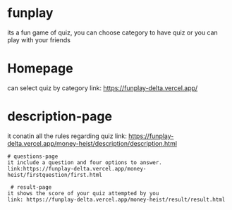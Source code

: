 # funplay
its a fun game of quiz, you can choose category to have quiz or you can play with your friends
 
 # Homepage
  can select quiz by category
  link: https://funplay-delta.vercel.app/
  
   # description-page
   it conatin all the rules regarding quiz
   link: https://funplay-delta.vercel.app/money-heist/description/description.html
   
    # questions-page
    it include a question and four options to answer.
    link:https://funplay-delta.vercel.app/money-heist/firstquestion/first.html
    
     # result-page
    it shows the score of your quiz attempted by you
    link: https://funplay-delta.vercel.app/money-heist/result/result.html
